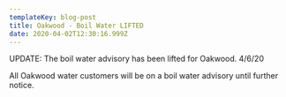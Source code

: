 ```yaml
---
templateKey: blog-post
title: Oakwood - Boil Water LIFTED
date: 2020-04-02T12:30:16.999Z
---
```



UPDATE: The boil water advisory has been lifted for Oakwood. 4/6/20

All Oakwood water customers will be on a boil water advisory until further notice.
